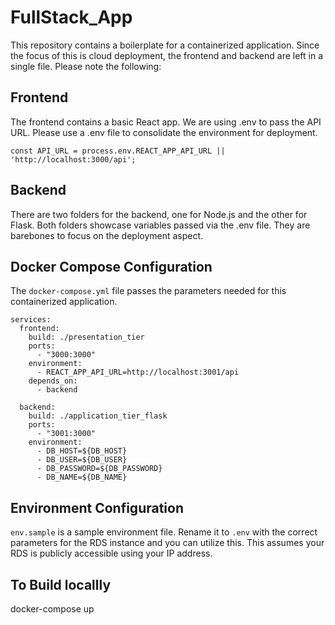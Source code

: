 # FullStack_App

This repository contains a boilerplate for a containerized application. Since the focus of this is cloud deployment, the frontend and backend are left in a single file. Please note the following:

## Frontend
The frontend contains a basic React app. We are using .env to pass the API URL. Please use a .env file to consolidate the environment for deployment.

```
const API_URL = process.env.REACT_APP_API_URL || 'http://localhost:3000/api';
```

## Backend
There are two folders for the backend, one for Node.js and the other for Flask. Both folders showcase variables passed via the .env file. They are barebones to focus on the deployment aspect.

## Docker Compose Configuration
The `docker-compose.yml` file passes the parameters needed for this containerized application.
```
services:
  frontend:
    build: ./presentation_tier
    ports:
      - "3000:3000"
    environment:
      - REACT_APP_API_URL=http://localhost:3001/api
    depends_on:
      - backend

  backend:
    build: ./application_tier_flask
    ports:
      - "3001:3000"
    environment:
      - DB_HOST=${DB_HOST}
      - DB_USER=${DB_USER}
      - DB_PASSWORD=${DB_PASSWORD}
      - DB_NAME=${DB_NAME}
```

## Environment Configuration
`env.sample` is a sample environment file. Rename it to `.env` with the correct parameters for the RDS instance and you can utilize this. This assumes your RDS is publicly accessible using your IP address.


## To Build locallly
docker-compose up